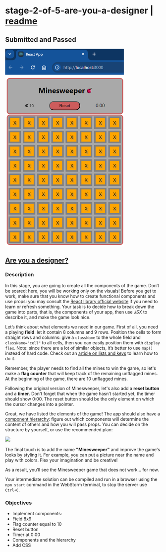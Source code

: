 # stage-2-of-5-are-you-a-designer | [readme](../readme.md)

## Submitted and Passed
![](./images/Minesweeper-stage-2-of-4.png "Minesweeper first submission - passed")

## [Are you a designer?](https://hyperskill.org/projects/108/stages/587/implement)

### Description
In this stage, you are going to create all the components of the game. Don’t be scared: here, you will be working only on the visuals! Before you get to work, make sure that you know how to create functional components and use props: you may consult the [React library official website](https://reactjs.org/docs/components-and-props.html) if you need to learn or refresh something. Your task is to decide how to break down the game into parts, that is, the components of your app, then use _JSX_ to describe it, and make the game look nice.

Let’s think about what elements we need in our game. First of all, you need a playing **field**: let it contain 8 columns and 9 rows. Position the cells to form straight rows and columns: give a `className` to the whole field and `className="cell"` to all cells, then you can easily position them with `display flex`. Note: since there are a lot of similar objects, it’s better to use `map()` instead of hard code. Check out an [article on lists and keys](https://reactjs.org/docs/lists-and-keys.html) to learn how to do it.

Remember, the player needs to find all the mines to win the game, so let's make a **flag counter** that will keep track of the remaining unflagged mines. At the beginning of the game, there are 10 unflagged mines.

Following the original version of Minesweeper, let's also add a **reset button** and a **timer**. Don't forget that when the game hasn’t started yet, the timer should show 0:00. The reset button should be the only element on which the cursor changes into a pointer.

Great, we have listed the elements of the game! The app should also have a [component hierarchy](https://reactjs.org/docs/thinking-in-react.html): figure out which components will determine the content of others and how you will pass props. You can decide on the structure by yourself, or use the recommended plan:

![](https://ucarecdn.com/1d270ff4-82f8-46de-b991-eddb1d0c34c1/)

The final touch is to add the name **"Minesweeper"** and improve the game's looks by styling it. For example, you can put a picture near the name and play with colors. Flex your imagination and be creative!

As a result, you’ll see the Minesweeper game that does not work... for now.

Your intermediate solution can be compiled and run in a browser using the `npm start` command in the WebStorm terminal, to stop the server use `Ctrl+C`.

### Objectives
* Implement components:
* Field 8x9
* Flag counter equal to 10
* Reset button
* Timer at 0:00
* Components and the hierarchy
* Add CSS